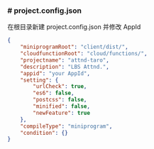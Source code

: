 ### \# project.config.json

在根目录新建 project.config.json 并修改 AppId

```json
{
	"miniprogramRoot": "client/dist/",
	"cloudfunctionRoot": "cloud/functions/",
	"projectname": "attnd-taro",
	"description": "LBS Attnd.",
	"appid": "your AppId",
	"setting": {
		"urlCheck": true,
		"es6": false,
		"postcss": false,
		"minified": false,
		"newFeature": true
	},
	"compileType": "miniprogram",
	"condition": {}
}
```
